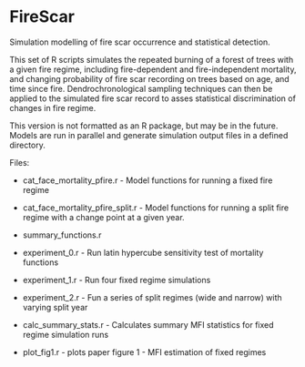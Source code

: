 # FireScar
Simulation modelling of fire scar occurrence and statistical detection. 

This set of R scripts simulates the repeated burning of a forest of trees with a given fire regime, including fire-dependent and fire-independent mortality, and changing probability of fire scar recording on trees based on age, and time since fire.  Dendrochronological sampling techniques can then be applied to the simulated fire scar record to asses statistical discrimination of changes in fire regime.

This version is not formatted as an R package, but may be in the future.  Models are run in parallel and generate simulation output files in a defined directory.

Files:

* cat_face_mortality_pfire.r - Model functions for running a fixed fire regime
* cat_face_mortality_pfire_split.r - Model functions for running a split fire regime with a change point at a given year.
* summary_functions.r

* experiment_0.r - Run latin hypercube sensitivity test of mortality functions
* experiment_1.r - Run four fixed regime simulations
* experiment_2.r - Fun a series of split regimes (wide and narrow) with varying split year
* calc_summary_stats.r - Calculates summary MFI statistics for fixed regime simulation runs

* plot_fig1.r - plots paper figure 1 - MFI estimation of fixed regimes